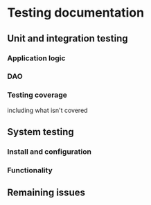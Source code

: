 # Testing documentation

## Unit and integration testing

### Application logic

### DAO

### Testing coverage
including what isn't covered

## System testing

### Install and configuration


### Functionality


## Remaining issues
